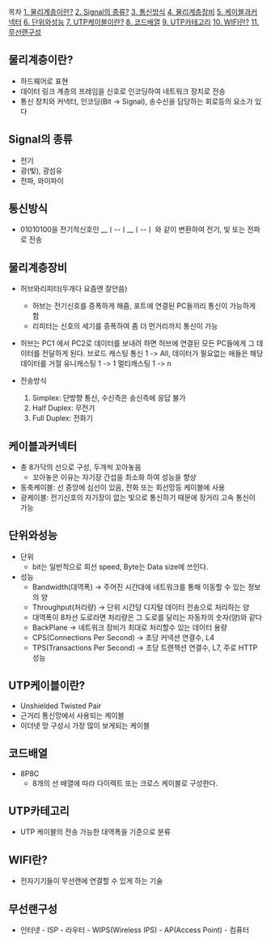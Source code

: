 목차
[1. 물리계층이란?](#물리계층이란?)
[2. Signal의 종류?](#Signal의-종류)
[3. 통신방식](#통신방식)
[4. 물리계층장비](#물리계층장비)
[5. 케이블과커넥터](#케이블과커넥터)
[6. 단위와성능](#단위와성능)
[7. UTP케이블이란?](#UTP케이블이란?)
[8. 코드배열](#코드배열)
[9. UTP카테고리](#UTP카테고리)
[10. WIFI란?](#WIFI란?)
[11. 무선랜구성](#무선랜구성)

## 물리계층이란?
  * 하드웨어로 표현
  * 데이터 링크 계층의 프레임을 신호로 인코딩하여 네트워크 장치로 전송
  * 통신 장치와 커넥터, 인코딩(Bit -> Signal), 송수신을 담당하는 회로등의 요소가 있다

## Signal의 종류
  * 전기
  * 광(빛), 광섬유
  * 전파, 와이파이

## 통신방식
  * 01010100을 전기적신호인 __ㅣ--ㅣ__ㅣ--ㅣ 와 같이 변환하여 전기, 빛 또는 전파로 전송

## 물리계층장비
  * 허브와리피터(두개다 요즘엔 잘안씀)
    * 허브는 전기신호를 증폭하게 해줌, 포트에 연결된 PC들끼리 통신이 가능하게 함
    * 리피터는 신호의 세기를 증폭하여 좀 더 먼거리까지 통신이 가능

  * 허브는 PC1 에서 PC2로 데이터를 보내려 하면 허브에 연결된 모든 PC들에게 그 데이터를 전달하게 된다.
  브로드 캐스팅 통신 1 -> All, 데이터가 필요없는 애들은 해당 데이터를 거절
  유니캐스팅 1 -> 1
  멀티캐스팅 1 -> n

  * 전송방식
    1. Simplex: 단방향 통신, 수신측은 송신측에 응답 불가
    2. Half Duplex: 무전기
    3. Full Duplex: 전화기

## 케이블과커넥터
  * 총 8가닥의 선으로 구성, 두개씩 꼬아놓음
    * 꼬아놓은 이유는 자기장 간섭을 최소화 하여 성능을 향상
  * 동축케이블: 선 중앙에 심선이 있음, 전화 또는 회선망등 케이블에 사용
  * 광케이블: 전기신호의 자기장이 없는 빛으로 통신하기 때문에 장거리 고속 통신이 가능 

## 단위와성능
  * 단위
    * bit는 일반적으로 회선 speed, Byte는 Data size에 쓰인다.
  * 성능
    * Bandwidth(대역폭) -> 주어진 시간대에 네트워크를 통해 이동할 수 있는 정보의 양
    * Throughput(처리량) -> 단위 시간당 디지털 데이터 전송으로 처리하는 양
    * 대역폭이 8차선 도로라면 처리량은 그 도로를 달리는 자동차의 숫자(양)와 같다
    * BackPlane -> 네트워크 장비가 최대로 처리할수 있는 데이터 용량
    * CPS(Connections Per Second) -> 초당 커넥션 연결수, L4
    * TPS(Transactions Per Second) -> 초당 트랜잭션 연결수, L7, 주로 HTTP 성능

## UTP케이블이란?
  * Unshielded Twisted Pair
  * 근거리 통신망에서 사용되는 케이블
  * 이더넷 망 구성시 가장 많이 보게되는 케이블

## 코드배열
  * 8P8C
    * 8개의 선 배열에 따라 다이렉트 또는 크로스 케이블로 구성한다.

## UTP카테고리
  * UTP 케이블의 전송 가능한 대역폭을 기준으로 분류

## WIFI란?
  * 전자기기들이 무선랜에 연결할 수 있게 하는 기술

## 무선랜구성
  * 인터넷 - ISP - 라우터 - WIPS(Wireless IPS) - AP(Access Point) - 컴퓨터